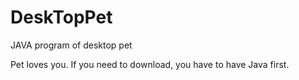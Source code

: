 # DeskTopPet
JAVA program of desktop pet

Pet loves you.
If you need to download, you have to have Java first.
